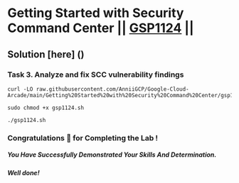 # Getting Started with Security Command Center || [GSP1124](https://www.cloudskillsboost.google/focuses/71933?parent=catalog) ||

## Solution [here] ()

### Task 3. Analyze and fix SCC vulnerability findings

```
curl -LO raw.githubusercontent.com/AnniiGCP/Google-Cloud-Arcade/main/Getting%20Started%20with%20Security%20Command%20Center/gsp1124.sh

sudo chmod +x gsp1124.sh

./gsp1124.sh
```

### Congratulations 🎉 for Completing the Lab !

##### *You Have Successfully Demonstrated Your Skills And Determination.*

#### *Well done!*

 

 
